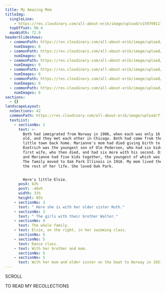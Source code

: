 ```yaml
---
title: My Amazing Mom
titleImg:
  singleLine:
    - https://res.cloudinary.com/all-about-erik/image/upload/v1597091178/Archives/05.%20My%20Amazing%20Mom/my_amazing_mom.png
  topOffset: 90.4
  maxWidth: 72.9
headerSlideshows:
  - commonPath: https://res.cloudinary.com/all-about-erik/image/upload/f_auto/v1597093363/Archives/05.%20My%20Amazing%20Mom/header-slideshows/1.%20top-left/
    numImages: 6
  - commonPath: https://res.cloudinary.com/all-about-erik/image/upload/f_auto/v1597093365/Archives/05.%20My%20Amazing%20Mom/header-slideshows/2.%20top-center/
    numImages: 6
  - commonPath: https://res.cloudinary.com/all-about-erik/image/upload/f_auto/v1597093366/Archives/05.%20My%20Amazing%20Mom/header-slideshows/3.%20top-right/
    numImages: 6
  - commonPath: https://res.cloudinary.com/all-about-erik/image/upload/f_auto/v1597093370/Archives/05.%20My%20Amazing%20Mom/header-slideshows/4.%20bottom-left/
    numImages: 6
  - commonPath: https://res.cloudinary.com/all-about-erik/image/upload/f_auto/v1597093371/Archives/05.%20My%20Amazing%20Mom/header-slideshows/5.%20bottom-center/
    numImages: 6
  - commonPath: https://res.cloudinary.com/all-about-erik/image/upload/f_auto/v1597093373/Archives/05.%20My%20Amazing%20Mom/header-slideshows/6.%20bottom-right/
    numImages: 6
sections:
  - {}
landscapeLayout:
  noSections: 42
  commonPath: https://res.cloudinary.com/all-about-erik/image/upload/f_auto/v1597095940/Archives/05.%20My%20Amazing%20Mom/sections-images/landscape/My-amazing-mom_landscape-section_
  textList:
    - sectionNo: 2
      text: >-
        Both had immigrated from Norway in 1906, when each was only 16 years
        old, and they met each other in Chicago. Both had come from the same
        little town back home. Marianne's mom had died giving birth to her, and
        Dietrich was the youngest son of Ole Pedersen, who had six kids with his
        first wife, who then died, and had six more with his second. Dietrich
        and Marianne had five kids together, the youngest of which was my mom.
        The family moved to Oak Park Illinois in 1916. My mom lived there for
        the rest of her life. She loved Oak Park.


        Here's little Elsie.
      posX: 63%
      posY: -40vh
      width: 33%
      height: 85%
    - sectionNo: 3
      text: " Here she is with her older sister Ruth."
    - sectionNo: 3
      text: " The girls with their brother Walter."
    - sectionNo: 4
      text: The whole family.
    - text: Elsie, on the right, in her swimming class.
      sectionNo: 5
    - sectionNo: 5
      text: Dance class.
    - text: With her brother and mom.
      sectionNo: 5
    - sectionNo: 5
      text: With her mom and older sister on the boat to Norway in 1927.
---
```

SCROLL

TO READ MY RECOLLECTIONS